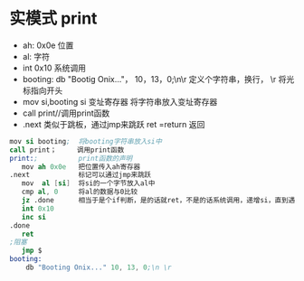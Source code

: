 # 实模式 print

- ah: 0x0e   位置
- al: 字符
- int 0x10   系统调用
- booting:  db "Bootig Onix..."， 10，13，0;\n\r    定义个字符串，换行， \r 将光标指向开头
- mov si,booting   si 变址寄存器 将字符串放入变址寄存器
- call print//调用print函数
- .next  类似于跳板，通过jmp来跳跃   ret =return 返回

```s
mov si booting;  将booting字符串放入si中
call print；     调用print函数
print:;          print函数的声明
   mov ah 0x0e   把位置传入ah寄存器
.next            标记可以通过jmp来跳跃
   mov  al [si]  将si的一个字节放入al中
   cmp al, 0     将al的数据与0比较
   jz .done      相当于是个if判断，是的话就ret，不是的话系统调用，递增si，直到遇到0
   int 0x10
   inc si
.done 
   ret
;阻塞
   jmp $
booting:
    db "Booting Onix..." 10, 13, 0;\n \r
```
